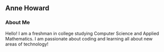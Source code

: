 ## Anne Howard



### About Me

Hello! I am a freshman in college studying Computer Science and Applied Mathematics. I am passionate about coding and learning all about new areas of technology!


